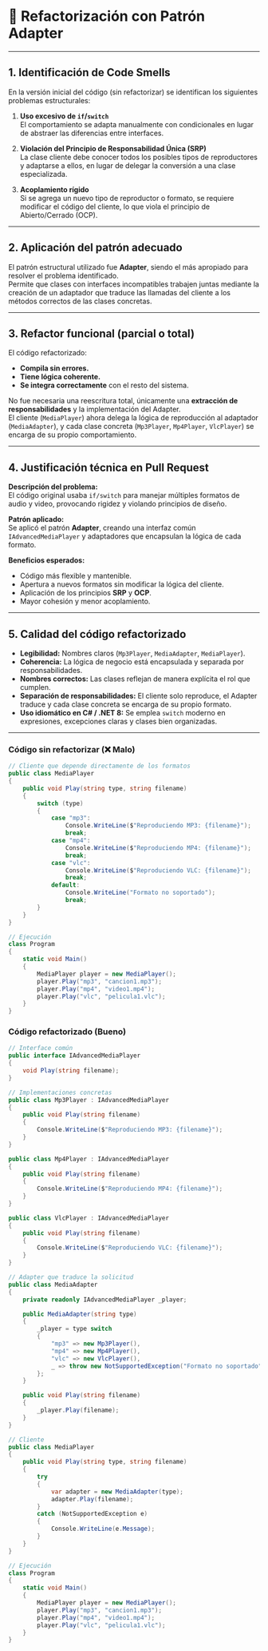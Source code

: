 # 📌 Refactorización con Patrón Adapter

---

## 1. Identificación de Code Smells

En la versión inicial del código (sin refactorizar) se identifican los siguientes problemas estructurales:

1. **Uso excesivo de `if`/`switch`**  
   El comportamiento se adapta manualmente con condicionales en lugar de abstraer las diferencias entre interfaces.

2. **Violación del Principio de Responsabilidad Única (SRP)**  
   La clase cliente debe conocer todos los posibles tipos de reproductores y adaptarse a ellos, en lugar de delegar la conversión a una clase especializada.

3. **Acoplamiento rígido**  
   Si se agrega un nuevo tipo de reproductor o formato, se requiere modificar el código del cliente, lo que viola el principio de Abierto/Cerrado (OCP).

---

## 2. Aplicación del patrón adecuado

El patrón estructural utilizado fue **Adapter**, siendo el más apropiado para resolver el problema identificado.  
Permite que clases con interfaces incompatibles trabajen juntas mediante la creación de un adaptador que traduce las llamadas del cliente a los métodos correctos de las clases concretas.

---

## 3. Refactor funcional (parcial o total)

El código refactorizado:

- **Compila sin errores.**  
- **Tiene lógica coherente.**  
- **Se integra correctamente** con el resto del sistema.  

No fue necesaria una reescritura total, únicamente una **extracción de responsabilidades** y la implementación del Adapter.  
El cliente (`MediaPlayer`) ahora delega la lógica de reproducción al adaptador (`MediaAdapter`), y cada clase concreta (`Mp3Player`, `Mp4Player`, `VlcPlayer`) se encarga de su propio comportamiento.

---

## 4. Justificación técnica en Pull Request

**Descripción del problema:**  
El código original usaba `if/switch` para manejar múltiples formatos de audio y video, provocando rigidez y violando principios de diseño.  

**Patrón aplicado:**  
Se aplicó el patrón **Adapter**, creando una interfaz común `IAdvancedMediaPlayer` y adaptadores que encapsulan la lógica de cada formato.  

**Beneficios esperados:**  
- Código más flexible y mantenible.  
- Apertura a nuevos formatos sin modificar la lógica del cliente.  
- Aplicación de los principios **SRP** y **OCP**.  
- Mayor cohesión y menor acoplamiento.  

---

## 5. Calidad del código refactorizado

- **Legibilidad:** Nombres claros (`Mp3Player`, `MediaAdapter`, `MediaPlayer`).  
- **Coherencia:** La lógica de negocio está encapsulada y separada por responsabilidades.  
- **Nombres correctos:** Las clases reflejan de manera explícita el rol que cumplen.  
- **Separación de responsabilidades:** El cliente solo reproduce, el Adapter traduce y cada clase concreta se encarga de su propio formato.  
- **Uso idiomático en C# / .NET 8:** Se emplea `switch` moderno en expresiones, excepciones claras y clases bien organizadas.  

---

### Código sin refactorizar (❌ Malo)

```cs
// Cliente que depende directamente de los formatos
public class MediaPlayer
{
    public void Play(string type, string filename)
    {
        switch (type)
        {
            case "mp3":
                Console.WriteLine($"Reproduciendo MP3: {filename}");
                break;
            case "mp4":
                Console.WriteLine($"Reproduciendo MP4: {filename}");
                break;
            case "vlc":
                Console.WriteLine($"Reproduciendo VLC: {filename}");
                break;
            default:
                Console.WriteLine("Formato no soportado");
                break;
        }
    }
}

// Ejecución
class Program
{
    static void Main()
    {
        MediaPlayer player = new MediaPlayer();
        player.Play("mp3", "cancion1.mp3");
        player.Play("mp4", "video1.mp4");
        player.Play("vlc", "pelicula1.vlc");
    }
}
```
### Código refactorizado (Bueno)
```cs
// Interface común
public interface IAdvancedMediaPlayer
{
    void Play(string filename);
}

// Implementaciones concretas
public class Mp3Player : IAdvancedMediaPlayer
{
    public void Play(string filename)
    {
        Console.WriteLine($"Reproduciendo MP3: {filename}");
    }
}

public class Mp4Player : IAdvancedMediaPlayer
{
    public void Play(string filename)
    {
        Console.WriteLine($"Reproduciendo MP4: {filename}");
    }
}

public class VlcPlayer : IAdvancedMediaPlayer
{
    public void Play(string filename)
    {
        Console.WriteLine($"Reproduciendo VLC: {filename}");
    }
}

// Adapter que traduce la solicitud
public class MediaAdapter
{
    private readonly IAdvancedMediaPlayer _player;

    public MediaAdapter(string type)
    {
        _player = type switch
        {
            "mp3" => new Mp3Player(),
            "mp4" => new Mp4Player(),
            "vlc" => new VlcPlayer(),
            _ => throw new NotSupportedException("Formato no soportado")
        };
    }

    public void Play(string filename)
    {
        _player.Play(filename);
    }
}

// Cliente
public class MediaPlayer
{
    public void Play(string type, string filename)
    {
        try
        {
            var adapter = new MediaAdapter(type);
            adapter.Play(filename);
        }
        catch (NotSupportedException e)
        {
            Console.WriteLine(e.Message);
        }
    }
}

// Ejecución
class Program
{
    static void Main()
    {
        MediaPlayer player = new MediaPlayer();
        player.Play("mp3", "cancion1.mp3");
        player.Play("mp4", "video1.mp4");
        player.Play("vlc", "pelicula1.vlc");
    }
}
```
